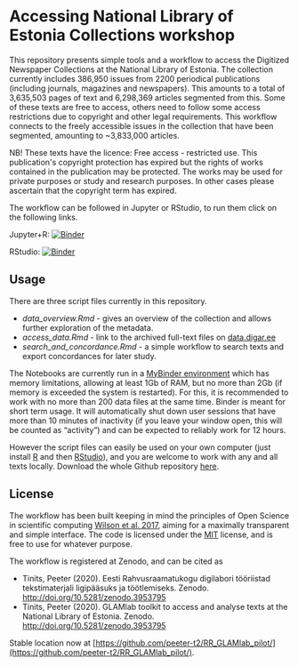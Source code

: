 # Accessing National Library of Estonia Collections workshop

This repository presents simple tools and a workflow to access the Digitized Newspaper Collections at the National Library of Estonia. The collection currently includes 386,950 issues from 2200 periodical publications (including journals, magazines and newspapers). This amounts to a total of 3,635,503 pages of text and 6,298,369 articles segmented from this. Some of these texts are free to access, others need to follow some access restrictions due to copyright and other legal requirements. This workflow connects to the freely accessible issues in the collection that have been segmented, amounting to ~3,833,000 articles.

NB! These texts have the licence: Free access - restricted use. This publication's copyright protection has expired but the rights of works contained in the publication may be protected. The works may be used for private purposes or study and research purposes. In other cases please ascertain that the copyright term has expired.

The workflow can be followed in Jupyter or RStudio, to run them click on the following links.

Jupyter+R: [![Binder](http://mybinder.org/badge_logo.svg)](http://mybinder.org/v2/gh/peeter-t2/RR_GLAMlab_pilot/master)

RStudio: [![Binder](http://mybinder.org/badge_logo.svg)](http://mybinder.org/v2/gh/peeter-t2/RR_GLAMlab_pilot/master?urlpath=rstudio)


## Usage

There are three script files currently in this repository.
- *data_overview.Rmd* - gives an overview of the collection and allows further exploration of the metadata.
- *access_data.Rmd* - link to the archived full-text files on [data.digar.ee](data.digar.ee)
- *search_and_concordance.Rmd* - a simple workflow to search texts and export concordances for later study.

The Notebooks are currently run in a [MyBinder environment](https://mybinder.org/) which has memory limitations, allowing at least 1Gb of RAM, but no more than 2Gb (if memory is exceeded the system is restarted). For this, it is recommended to work with no more than 200 data files at the same time. Binder is meant for short term usage. It will automatically shut down user sessions that have more than 10 minutes of inactivity (if you leave your window open, this will be counted as “activity”) and can be expected to reliably work for 12 hours.

However the script files can easily be used on your own computer (just install [R](https://cran.r-project.org/) and then [RStudio](https://rstudio.com/products/rstudio/download/)), and you are welcome to work with any and all texts locally. Download the whole Github repository [here](https://github.com/peeter-t2/RR_GLAMlab_pilot/archive/master.zip).

## License

The workflow has been built keeping in mind the principles of Open Science in scientific computing [Wilson et al. 2017](https://doi.org/10.1371/journal.pcbi.1005510), aiming for a maximally transparent and simple interface. 
The code is licensed under the [MIT](https://choosealicense.com/licenses/mit/) license, and is free to use for whatever purpose.

The workflow is registered at Zenodo, and can be cited as

- Tinits, Peeter (2020). Eesti Rahvusraamatukogu digilabori tööriistad tekstimaterjali ligipääsuks ja töötlemiseks. Zenodo. http://doi.org/10.5281/zenodo.3953795
- Tinits, Peeter (2020). GLAMlab toolkit to access and analyse texts at the National Library of Estonia. Zenodo. http://doi.org/10.5281/zenodo.3953795

Stable location now at [https://github.com/peeter-t2/RR_GLAMlab_pilot/](https://github.com/peeter-t2/RR_GLAMlab_pilot/).
